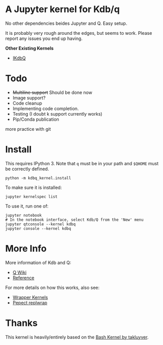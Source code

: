# A Jupyter kernel for Kdb/q

No other dependencies beides Jupyter and Q. Easy setup. 

It is probably very rough around the edges, but seems to work. Please report any issues you end up having. 

__Other Existing Kernels__

- [IKdbQ](https://github.com/jvictorchen/IKdbQ)

# Todo

- ~~Multiline support~~ Should be done now
- Image support?
- Code cleanup
- Implementing code completion. 
- Testing (I doubt k support currently works)
- Pip/Conda publication

more practice with git

# Install

This requires IPython 3. Note that `q` must be in your path and `$QHOME` must be correctly defined. 

```
python -m kdbq_kernel.install
```

To make sure it is installed:

```
jupyter kernelspec list
```

To use it, run one of:

```
jupyter notebook
# In the notebook interface, select Kdb/Q from the 'New' menu
jupyter qtconsole --kernel kdbq
jupyter console --kernel kdbq
```

# More Info

More information of Kdb and Q:

- [Q Wiki](https://en.wikipedia.org/wiki/Q_(programming_language_from_Kx_Systems))
- [Reference](http://code.kx.com/q/)

For more details on how this works, also see:

- [Wrapper Kernels](http://jupyter-client.readthedocs.org/en/latest/wrapperkernels.html)
- [Pepect replwrap](http://pexpect.readthedocs.org/en/latest/api/replwrap.html)



# Thanks

This kernel is heavily/entirely based on the [Bash Kernel by takluyver](https://github.com/takluyver/bash_kernel). 